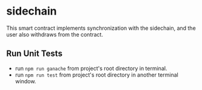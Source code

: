# sidechain
This smart contract implements synchronization with the sidechain, and the user also withdraws from the contract.

## Run Unit Tests
* run `npm run ganache` from project's root directory in terminal.
* run `npm run test` from project's root directory in another terminal window.

